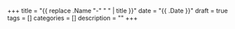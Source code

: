+++
title = "{{ replace .Name "-" " " | title }}"
date = "{{ .Date }}"
draft = true
tags = []
categories = []
description = ""
+++
